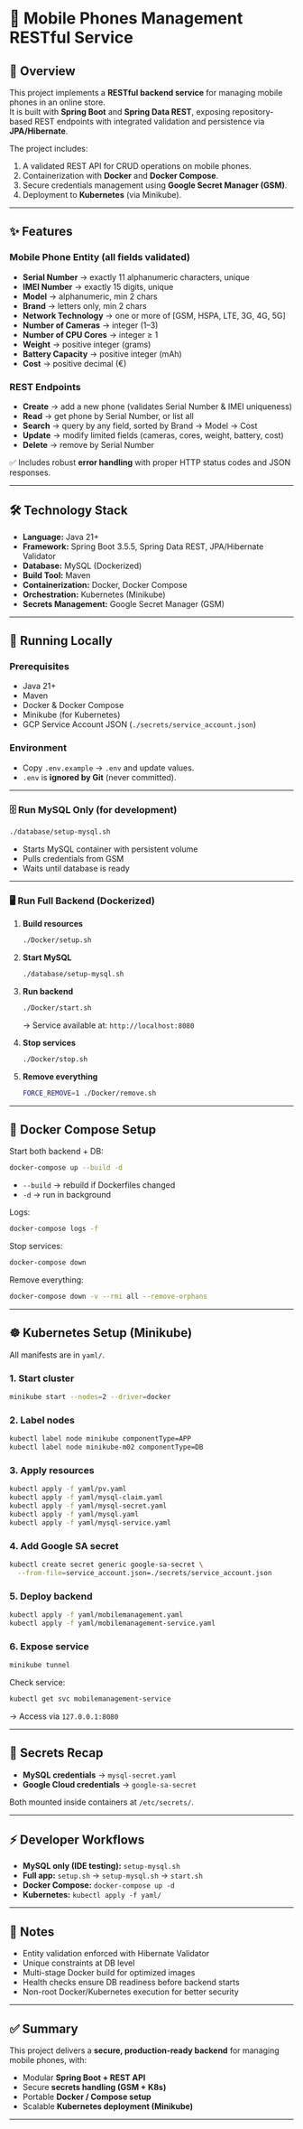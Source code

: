 # 📱 Mobile Phones Management RESTful Service

## 📖 Overview

This project implements a **RESTful backend service** for managing mobile phones in an online store.  
It is built with **Spring Boot** and **Spring Data REST**, exposing repository-based REST endpoints with integrated validation and persistence via **JPA/Hibernate**.

The project includes:

1. A validated REST API for CRUD operations on mobile phones.  
2. Containerization with **Docker** and **Docker Compose**.  
3. Secure credentials management using **Google Secret Manager (GSM)**.  
4. Deployment to **Kubernetes** (via Minikube).  

---

## ✨ Features

### Mobile Phone Entity (all fields validated)

- **Serial Number** → exactly 11 alphanumeric characters, unique  
- **IMEI Number** → exactly 15 digits, unique  
- **Model** → alphanumeric, min 2 chars  
- **Brand** → letters only, min 2 chars  
- **Network Technology** → one or more of [GSM, HSPA, LTE, 3G, 4G, 5G]  
- **Number of Cameras** → integer (1–3)  
- **Number of CPU Cores** → integer ≥ 1  
- **Weight** → positive integer (grams)  
- **Battery Capacity** → positive integer (mAh)  
- **Cost** → positive decimal (€)  

### REST Endpoints

- **Create** → add a new phone (validates Serial Number & IMEI uniqueness)  
- **Read** → get phone by Serial Number, or list all  
- **Search** → query by any field, sorted by Brand → Model → Cost  
- **Update** → modify limited fields (cameras, cores, weight, battery, cost)  
- **Delete** → remove by Serial Number  

✅ Includes robust **error handling** with proper HTTP status codes and JSON responses.

---

## 🛠️ Technology Stack

- **Language:** Java 21+  
- **Framework:** Spring Boot 3.5.5, Spring Data REST, JPA/Hibernate Validator  
- **Database:** MySQL (Dockerized)  
- **Build Tool:** Maven  
- **Containerization:** Docker, Docker Compose  
- **Orchestration:** Kubernetes (Minikube)  
- **Secrets Management:** Google Secret Manager (GSM)  

---

## 🚀 Running Locally

### Prerequisites

- Java 21+  
- Maven  
- Docker & Docker Compose  
- Minikube (for Kubernetes)  
- GCP Service Account JSON (`./secrets/service_account.json`)  

### Environment

- Copy `.env.example` → `.env` and update values.  
- `.env` is **ignored by Git** (never committed).  

---

### 🗄️ Run MySQL Only (for development)

```bash
./database/setup-mysql.sh
```

- Starts MySQL container with persistent volume  
- Pulls credentials from GSM  
- Waits until database is ready  

---

### 🖥️ Run Full Backend (Dockerized)

1. **Build resources**

   ```bash
   ./Docker/setup.sh
   ```

2. **Start MySQL**

   ```bash
   ./database/setup-mysql.sh
   ```

3. **Run backend**

   ```bash
   ./Docker/start.sh
   ```

   → Service available at: `http://localhost:8080`

4. **Stop services**

   ```bash
   ./Docker/stop.sh
   ```

5. **Remove everything**

   ```bash
   FORCE_REMOVE=1 ./Docker/remove.sh
   ```

---

## 🐳 Docker Compose Setup

Start both backend + DB:

```bash
docker-compose up --build -d
```

- `--build` → rebuild if Dockerfiles changed  
- `-d` → run in background  

Logs:

```bash
docker-compose logs -f
```

Stop services:

```bash
docker-compose down
```

Remove everything:

```bash
docker-compose down -v --rmi all --remove-orphans
```

---

## ☸️ Kubernetes Setup (Minikube)

All manifests are in `yaml/`.

### 1. Start cluster

```bash
minikube start --nodes=2 --driver=docker
```

### 2. Label nodes

```bash
kubectl label node minikube componentType=APP
kubectl label node minikube-m02 componentType=DB
```

### 3. Apply resources

```bash
kubectl apply -f yaml/pv.yaml
kubectl apply -f yaml/mysql-claim.yaml
kubectl apply -f yaml/mysql-secret.yaml
kubectl apply -f yaml/mysql.yaml
kubectl apply -f yaml/mysql-service.yaml
```

### 4. Add Google SA secret

```bash
kubectl create secret generic google-sa-secret \
  --from-file=service_account.json=./secrets/service_account.json
```

### 5. Deploy backend

```bash
kubectl apply -f yaml/mobilemanagement.yaml
kubectl apply -f yaml/mobilemanagement-service.yaml
```

### 6. Expose service

```bash
minikube tunnel
```

Check service:

```bash
kubectl get svc mobilemanagement-service
```

→ Access via `127.0.0.1:8080`

---

## 🔐 Secrets Recap

- **MySQL credentials** → `mysql-secret.yaml`  
- **Google Cloud credentials** → `google-sa-secret`  

Both mounted inside containers at `/etc/secrets/`.

---

## ⚡ Developer Workflows

- **MySQL only (IDE testing):** `setup-mysql.sh`  
- **Full app:** `setup.sh` → `setup-mysql.sh` → `start.sh`  
- **Docker Compose:** `docker-compose up -d`  
- **Kubernetes:** `kubectl apply -f yaml/`  

---

## 📌 Notes

- Entity validation enforced with Hibernate Validator  
- Unique constraints at DB level  
- Multi-stage Docker build for optimized images  
- Health checks ensure DB readiness before backend starts  
- Non-root Docker/Kubernetes execution for better security  

---

## ✅ Summary

This project delivers a **secure, production-ready backend** for managing mobile phones, with:  

- Modular **Spring Boot + REST API**  
- Secure **secrets handling (GSM + K8s)**  
- Portable **Docker / Compose setup**  
- Scalable **Kubernetes deployment (Minikube)**  

---
